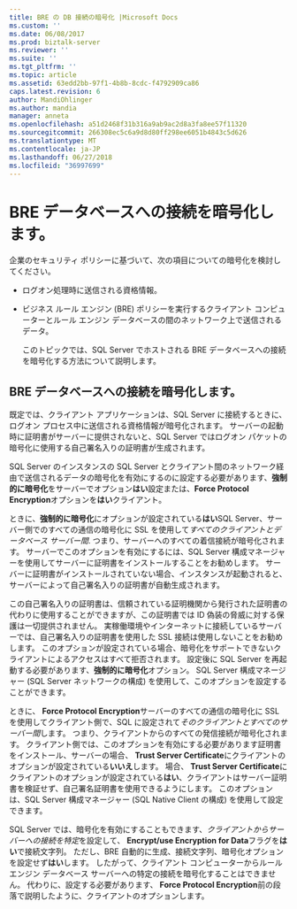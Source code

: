 ```yaml
---
title: BRE の DB 接続の暗号化 |Microsoft Docs
ms.custom: ''
ms.date: 06/08/2017
ms.prod: biztalk-server
ms.reviewer: ''
ms.suite: ''
ms.tgt_pltfrm: ''
ms.topic: article
ms.assetid: 63edd2bb-97f1-4b8b-8cdc-f4792909ca86
caps.latest.revision: 6
author: MandiOhlinger
ms.author: mandia
manager: anneta
ms.openlocfilehash: a51d2468f31b316a9ab9ac2d8a3fa8ee57f11320
ms.sourcegitcommit: 266308ec5c6a9d8d80ff298ee6051b4843c5d626
ms.translationtype: MT
ms.contentlocale: ja-JP
ms.lasthandoff: 06/27/2018
ms.locfileid: "36997699"
---
```

# <a name="encrypt-the-connection-to-the-bre-database"></a>BRE データベースへの接続を暗号化します。
企業のセキュリティ ポリシーに基づいて、次の項目についての暗号化を検討してください。  
  
- ログオン処理時に送信される資格情報。  
  
- ビジネス ルール エンジン (BRE) ポリシーを実行するクライアント コンピューターとルール エンジン データベースの間のネットワーク上で送信されるデータ。  
  
  このトピックでは、SQL Server でホストされる BRE データベースへの接続を暗号化する方法について説明します。  
  
## <a name="encrypt-the-connection-to-the-bre-database"></a>BRE データベースへの接続を暗号化します。
 既定では、クライアント アプリケーションは、SQL Server に接続するときに、ログオン プロセス中に送信される資格情報が暗号化されます。 サーバーの起動時に証明書がサーバーに提供されないと、SQL Server ではログオン パケットの暗号化に使用する自己署名入りの証明書が生成されます。  
  
 SQL Server のインスタンスの SQL Server とクライアント間のネットワーク経由で送信されるデータの暗号化を有効にするのに設定する必要があります、**強制的に暗号化**をサーバーでオプション**はい**設定または、**Force Protocol Encryption**オプションを**はい**クライアント。  
  
 ときに、**強制的に暗号化**にオプションが設定されている**はい**SQL Server、サーバー側でのすべての通信の暗号化に SSL を使用して*すべてのクライアントとデータベース サーバー間*. つまり、サーバーへのすべての着信接続が暗号化されます。 サーバーでこのオプションを有効にするには、SQL Server 構成マネージャーを使用してサーバーに証明書をインストールすることをお勧めします。 サーバーに証明書がインストールされていない場合、インスタンスが起動されると、サーバーによって自己署名入りの証明書が自動生成されます。  
  
 この自己署名入りの証明書は、信頼されている証明機関から発行された証明書の代わりに使用することができますが、この証明書では ID 偽装の脅威に対する保護は一切提供されません。 実稼働環境やインターネットに接続しているサーバーでは、自己署名入りの証明書を使用した SSL 接続は使用しないことをお勧めします。 このオプションが設定されている場合、暗号化をサポートできないクライアントによるアクセスはすべて拒否されます。 設定後に SQL Server を再起動する必要があります、**強制的に暗号化**オプション。 SQL Server 構成マネージャー (SQL Server ネットワークの構成) を使用して、このオプションを設定することができます。  
  
 ときに、 **Force Protocol Encryption**サーバーのすべての通信の暗号化に SSL を使用してクライアント側で、SQL に設定されて*そのクライアントとすべてのサーバー間*します。 つまり、クライアントからのすべての発信接続が暗号化されます。 クライアント側では、このオプションを有効にする必要があります証明書をインストール、サーバーの場合、 **Trust Server Certificate**にクライアントのオプションが設定されている**いいえ**します。 場合、 **Trust Server Certificate**にクライアントのオプションが設定されている**はい**、クライアントはサーバー証明書を検証せず、自己署名証明書を使用できるようにします。 このオプションは、SQL Server 構成マネージャー (SQL Native Client の構成) を使用して設定できます。  
  
 SQL Server では、暗号化を有効にすることもできます、*クライアントからサーバーへの接続を特定*を設定して、 **Encrypt/use Encryption for Data**フラグを**はい**で接続文字列。 ただし、BRE 自動的に生成、接続文字列、暗号化オプションを設定せず**はい**します。 したがって、クライアント コンピューターからルール エンジン データベース サーバーへの特定の接続を暗号化することはできません。 代わりに、設定する必要があります、 **Force Protocol Encryption**前の段落で説明したように、クライアントのオプションします。